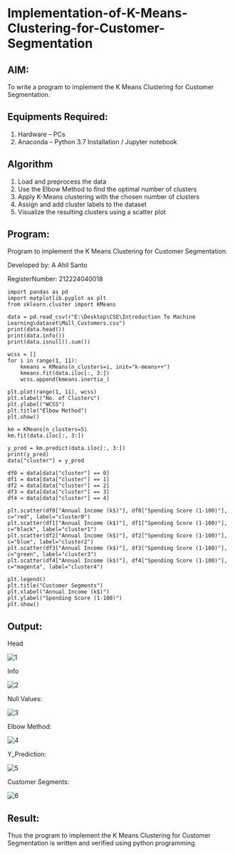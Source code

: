 # Implementation-of-K-Means-Clustering-for-Customer-Segmentation

## AIM:
To write a program to implement the K Means Clustering for Customer Segmentation.

## Equipments Required:
1. Hardware – PCs
2. Anaconda – Python 3.7 Installation / Jupyter notebook

## Algorithm
1. Load and preprocess the data  
2. Use the Elbow Method to find the optimal number of clusters  
3. Apply K-Means clustering with the chosen number of clusters  
4. Assign and add cluster labels to the dataset  
5. Visualize the resulting clusters using a scatter plot

## Program:

Program to implement the K Means Clustering for Customer Segmentation.

Developed by: A Ahil Santo

RegisterNumber: 212224040018

```
import pandas as pd
import matplotlib.pyplot as plt
from sklearn.cluster import KMeans

data = pd.read_csv(r"E:\Desktop\CSE\Introduction To Machine Learning\dataset\Mall_Customers.csv")
print(data.head())
print(data.info())
print(data.isnull().sum())

wcss = []
for i in range(1, 11):
    kmeans = KMeans(n_clusters=i, init="k-means++")
    kmeans.fit(data.iloc[:, 3:])
    wcss.append(kmeans.inertia_)
    
plt.plot(range(1, 11), wcss)
plt.xlabel("No. of Clusters")
plt.ylabel("WCSS")
plt.title("Elbow Method")
plt.show()

km = KMeans(n_clusters=5)
km.fit(data.iloc[:, 3:])

y_pred = km.predict(data.iloc[:, 3:])
print(y_pred)
data["cluster"] = y_pred

df0 = data[data["cluster"] == 0]
df1 = data[data["cluster"] == 1]
df2 = data[data["cluster"] == 2]
df3 = data[data["cluster"] == 3]
df4 = data[data["cluster"] == 4]

plt.scatter(df0["Annual Income (k$)"], df0["Spending Score (1-100)"], c="red", label="cluster0")
plt.scatter(df1["Annual Income (k$)"], df1["Spending Score (1-100)"], c="black", label="cluster1")
plt.scatter(df2["Annual Income (k$)"], df2["Spending Score (1-100)"], c="blue", label="cluster2")
plt.scatter(df3["Annual Income (k$)"], df3["Spending Score (1-100)"], c="green", label="cluster3")
plt.scatter(df4["Annual Income (k$)"], df4["Spending Score (1-100)"], c="magenta", label="cluster4")

plt.legend()
plt.title("Customer Segments")
plt.xlabel("Annual Income (k$)")
plt.ylabel("Spending Score (1-100)")
plt.show()

```

## Output:

Head

![1](https://github.com/user-attachments/assets/cb2a9574-56a9-4638-99be-e831337c3c96)

Info

![2](https://github.com/user-attachments/assets/00083bb2-78b7-4188-901d-a385243e4b31)

Null Values:

![3](https://github.com/user-attachments/assets/21f61412-8bbd-45b5-9360-ff5770af801f)

Elbow Method:

![4](https://github.com/user-attachments/assets/904d7a16-81e4-42a1-aa92-fa46b008819f)

Y_Prediction:

![5](https://github.com/user-attachments/assets/411414b4-c6bb-4a59-a2f0-c7105a3ec19d)

Customer Segments:

![6](https://github.com/user-attachments/assets/dc9705cc-38e8-43c1-bbf2-11c276a7e8eb)

## Result:
Thus the program to implement the K Means Clustering for Customer Segmentation is written and verified using python programming.

